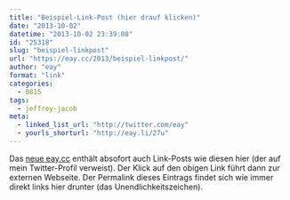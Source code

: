 ```yaml
---
title: "Beispiel-Link-Post (hier drauf klicken)"
date: "2013-10-02"
datetime: "2013-10-02 23:39:08"
id: "25318"
slug: "beispiel-linkpost"
url: "https://eay.cc/2013/beispiel-linkpost/"
author: "eay"
format: "link"
categories:
  - 0815
tags:
  - jeffrey-jacob
meta:
  - linked_list_url: "http://twitter.com/eay"
  - yourls_shorturl: "http://eay.li/27u"
---
```


Das [neue eay.cc](//eay.cc/2013/introducing-jeffrey-jacob/) enthält absofort auch Link-Posts wie diesen hier (der auf mein Twitter-Profil verweist). Der Klick auf den obigen Link führt dann zur externen Webseite. Der Permalink dieses Eintrags findet sich wie immer direkt links hier drunter (das Unendlichkeitszeichen).
